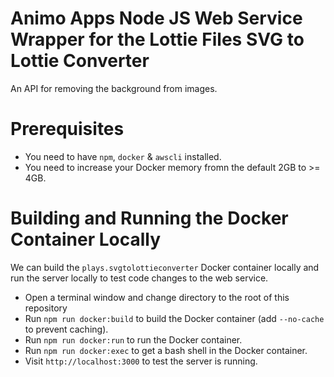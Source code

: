 # Animo Apps Node JS Web Service Wrapper for the Lottie Files SVG to Lottie Converter
An API for removing the background from images.

# Prerequisites
* You need to have `npm`, `docker` & `awscli` installed.
* You need to increase your Docker memory fromn the default 2GB to >= 4GB. 

# Building and Running the Docker Container Locally
We can build the `plays.svgtolottieconverter` Docker container locally and run the server locally to test code changes to the web service.
* Open a terminal window and change directory to the root of this repository
* Run `npm run docker:build` to build the Docker container (add `--no-cache` to prevent caching).
* Run `npm run docker:run` to run the Docker container.
* Run `npm run docker:exec` to get a bash shell in the Docker container.
* Visit `http://localhost:3000` to test the server is running.